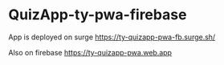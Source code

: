 # QuizApp-ty-pwa-firebase

App is deployed on surge
https://ty-quizapp-pwa-fb.surge.sh/

Also on firebase
https://ty-quizapp-pwa.web.app
